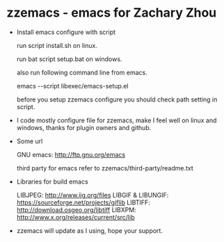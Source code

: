 zzemacs - emacs for Zachary Zhou
================================

* Install emacs configure with script

    run script install.sh on linux.
	
    run bat script setup.bat on windows.
	
    also run following command line from emacs.
	
    emacs --script libexec/emacs-setup.el
	
    before you setup zzemacs configure you should
    check path setting in script.

* I code mostly configure file for zzemacs, make I feel
    well on linux and windows, thanks for plugin owners and github.

* Some url

    GNU emacs: <http://ftp.gnu.org/emacs>
	
    third party for emacs refer to
    zzemacs/third-party/readme.txt

* Libraries for build emacs
    
    LIBJPEG:           http://www.ijg.org/files
    LIBGIF & LIBUNGIF: https://sourceforge.net/projects/giflib
    LIBTIFF:           http://download.osgeo.org/libtiff
    LIBXPM:            http://www.x.org/releases/current/src/lib 
    
* zzemacs will update as I using, hope your support.

